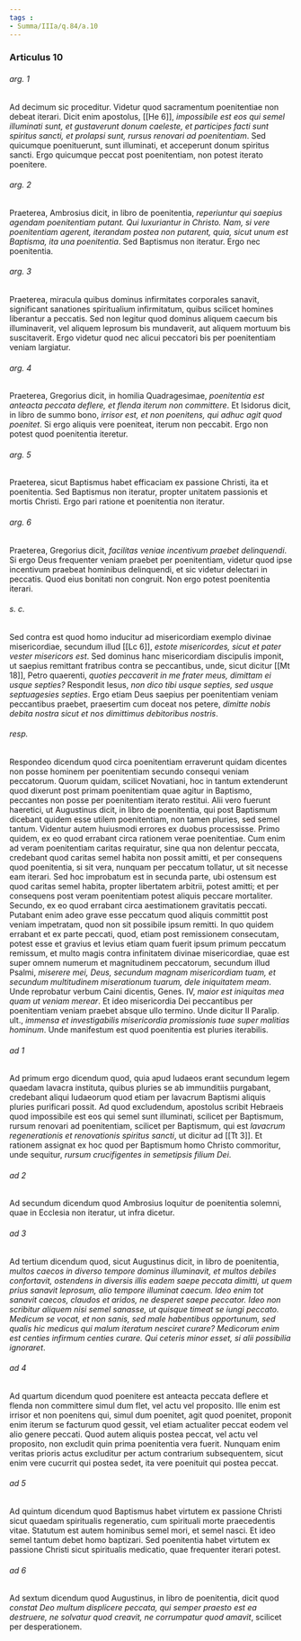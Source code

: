 ```yaml
---
tags : 
- Summa/IIIa/q.84/a.10
---
```


### Articulus 10

###### arg. 1
Ad decimum sic proceditur. Videtur quod sacramentum poenitentiae non debeat iterari. Dicit enim apostolus, [[He 6]], *impossibile est eos qui semel illuminati sunt, et gustaverunt donum caeleste, et participes facti sunt spiritus sancti, et prolapsi sunt, rursus renovari ad poenitentiam*. Sed quicumque poenituerunt, sunt illuminati, et acceperunt donum spiritus sancti. Ergo quicumque peccat post poenitentiam, non potest iterato poenitere.

###### arg. 2
Praeterea, Ambrosius dicit, in libro de poenitentia, *reperiuntur qui saepius agendam poenitentiam putant. Qui luxuriantur in Christo. Nam, si vere poenitentiam agerent, iterandam postea non putarent, quia, sicut unum est Baptisma, ita una poenitentia*. Sed Baptismus non iteratur. Ergo nec poenitentia.

###### arg. 3
Praeterea, miracula quibus dominus infirmitates corporales sanavit, significant sanationes spiritualium infirmitatum, quibus scilicet homines liberantur a peccatis. Sed non legitur quod dominus aliquem caecum bis illuminaverit, vel aliquem leprosum bis mundaverit, aut aliquem mortuum bis suscitaverit. Ergo videtur quod nec alicui peccatori bis per poenitentiam veniam largiatur.

###### arg. 4
Praeterea, Gregorius dicit, in homilia Quadragesimae, *poenitentia est anteacta peccata deflere, et flenda iterum non committere*. Et Isidorus dicit, in libro de summo bono, *irrisor est, et non poenitens, qui adhuc agit quod poenitet*. Si ergo aliquis vere poeniteat, iterum non peccabit. Ergo non potest quod poenitentia iteretur.

###### arg. 5
Praeterea, sicut Baptismus habet efficaciam ex passione Christi, ita et poenitentia. Sed Baptismus non iteratur, propter unitatem passionis et mortis Christi. Ergo pari ratione et poenitentia non iteratur.

###### arg. 6
Praeterea, Gregorius dicit, *facilitas veniae incentivum praebet delinquendi*. Si ergo Deus frequenter veniam praebet per poenitentiam, videtur quod ipse incentivum praebeat hominibus delinquendi, et sic videtur delectari in peccatis. Quod eius bonitati non congruit. Non ergo potest poenitentia iterari.

###### s. c.
Sed contra est quod homo inducitur ad misericordiam exemplo divinae misericordiae, secundum illud [[Lc 6]], *estote misericordes, sicut et pater vester misericors est*. Sed dominus hanc misericordiam discipulis imponit, ut saepius remittant fratribus contra se peccantibus, unde, sicut dicitur [[Mt 18]], Petro quaerenti, *quoties peccaverit in me frater meus, dimittam ei usque septies?* Respondit Iesus, *non dico tibi usque septies, sed usque septuagesies septies*. Ergo etiam Deus saepius per poenitentiam veniam peccantibus praebet, praesertim cum doceat nos petere, *dimitte nobis debita nostra sicut et nos dimittimus debitoribus nostris*.

###### resp.
Respondeo dicendum quod circa poenitentiam erraverunt quidam dicentes non posse hominem per poenitentiam secundo consequi veniam peccatorum. Quorum quidam, scilicet Novatiani, hoc in tantum extenderunt quod dixerunt post primam poenitentiam quae agitur in Baptismo, peccantes non posse per poenitentiam iterato restitui. Alii vero fuerunt haeretici, ut Augustinus dicit, in libro de poenitentia, qui post Baptismum dicebant quidem esse utilem poenitentiam, non tamen pluries, sed semel tantum. Videntur autem huiusmodi errores ex duobus processisse. Primo quidem, ex eo quod errabant circa rationem verae poenitentiae. Cum enim ad veram poenitentiam caritas requiratur, sine qua non delentur peccata, credebant quod caritas semel habita non possit amitti, et per consequens quod poenitentia, si sit vera, nunquam per peccatum tollatur, ut sit necesse eam iterari. Sed hoc improbatum est in secunda parte, ubi ostensum est quod caritas semel habita, propter libertatem arbitrii, potest amitti; et per consequens post veram poenitentiam potest aliquis peccare mortaliter. Secundo, ex eo quod errabant circa aestimationem gravitatis peccati. Putabant enim adeo grave esse peccatum quod aliquis committit post veniam impetratam, quod non sit possibile ipsum remitti. In quo quidem errabant et ex parte peccati, quod, etiam post remissionem consecutam, potest esse et gravius et levius etiam quam fuerit ipsum primum peccatum remissum, et multo magis contra infinitatem divinae misericordiae, quae est super omnem numerum et magnitudinem peccatorum, secundum illud Psalmi, *miserere mei, Deus, secundum magnam misericordiam tuam, et secundum multitudinem miserationum tuarum, dele iniquitatem meam*. Unde reprobatur verbum Caini dicentis, Genes. IV, *maior est iniquitas mea quam ut veniam merear*. Et ideo misericordia Dei peccantibus per poenitentiam veniam praebet absque ullo termino. Unde dicitur II Paralip. ult., *immensa et investigabilis misericordia promissionis tuae super malitias hominum*. Unde manifestum est quod poenitentia est pluries iterabilis.

###### ad 1
Ad primum ergo dicendum quod, quia apud Iudaeos erant secundum legem quaedam lavacra instituta, quibus pluries se ab immunditiis purgabant, credebant aliqui Iudaeorum quod etiam per lavacrum Baptismi aliquis pluries purificari possit. Ad quod excludendum, apostolus scribit Hebraeis quod impossibile est eos qui semel sunt illuminati, scilicet per Baptismum, rursum renovari ad poenitentiam, scilicet per Baptismum, qui est *lavacrum regenerationis et renovationis spiritus sancti*, ut dicitur ad [[Tt 3]]. Et rationem assignat ex hoc quod per Baptismum homo Christo commoritur, unde sequitur, *rursum crucifigentes in semetipsis filium Dei*.

###### ad 2
Ad secundum dicendum quod Ambrosius loquitur de poenitentia solemni, quae in Ecclesia non iteratur, ut infra dicetur.

###### ad 3
Ad tertium dicendum quod, sicut Augustinus dicit, in libro de poenitentia, *multos caecos in diverso tempore dominus illuminavit, et multos debiles confortavit, ostendens in diversis illis eadem saepe peccata dimitti, ut quem prius sanavit leprosum, alio tempore illuminat caecum. Ideo enim tot sanavit caecos, claudos et aridos, ne desperet saepe peccator. Ideo non scribitur aliquem nisi semel sanasse, ut quisque timeat se iungi peccato. Medicum se vocat, et non sanis, sed male habentibus opportunum, sed qualis hic medicus qui malum iteratum nesciret curare? Medicorum enim est centies infirmum centies curare. Qui ceteris minor esset, si alii possibilia ignoraret*.

###### ad 4
Ad quartum dicendum quod poenitere est anteacta peccata deflere et flenda non committere simul dum flet, vel actu vel proposito. Ille enim est irrisor et non poenitens qui, simul dum poenitet, agit quod poenitet, proponit enim iterum se facturum quod gessit, vel etiam actualiter peccat eodem vel alio genere peccati. Quod autem aliquis postea peccat, vel actu vel proposito, non excludit quin prima poenitentia vera fuerit. Nunquam enim veritas prioris actus excluditur per actum contrarium subsequentem, sicut enim vere cucurrit qui postea sedet, ita vere poenituit qui postea peccat.

###### ad 5
Ad quintum dicendum quod Baptismus habet virtutem ex passione Christi sicut quaedam spiritualis regeneratio, cum spirituali morte praecedentis vitae. Statutum est autem hominibus semel mori, et semel nasci. Et ideo semel tantum debet homo baptizari. Sed poenitentia habet virtutem ex passione Christi sicut spiritualis medicatio, quae frequenter iterari potest.

###### ad 6
Ad sextum dicendum quod Augustinus, in libro de poenitentia, dicit quod *constat Deo multum displicere peccata, qui semper praesto est ea destruere, ne solvatur quod creavit, ne corrumpatur quod amavit*, scilicet per desperationem.

